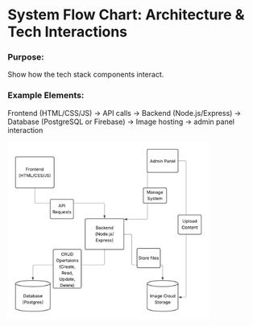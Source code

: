# System Flow Chart: Architecture & Tech Interactions

### Purpose: 
Show how the tech stack components interact.


### Example Elements:
Frontend (HTML/CSS/JS) → API calls → Backend (Node.js/Express) → Database (PostgreSQL or Firebase) → Image hosting → admin panel interaction

<img src="./System_flow_diagram.png" alt="Hotel Booking Flow Chart" width="400"/>
